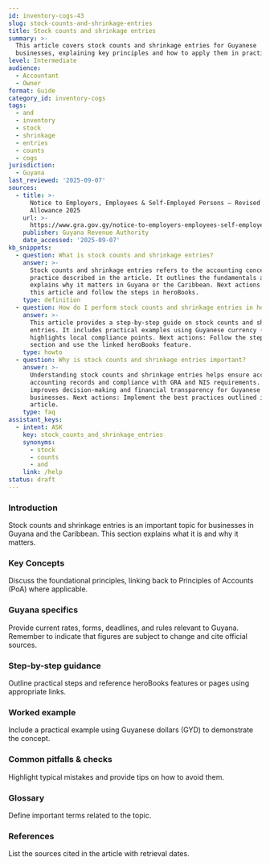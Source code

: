 ```yaml
---
id: inventory-cogs-43
slug: stock-counts-and-shrinkage-entries
title: Stock counts and shrinkage entries
summary: >-
  This article covers stock counts and shrinkage entries for Guyanese
  businesses, explaining key principles and how to apply them in practice.
level: Intermediate
audience:
  - Accountant
  - Owner
format: Guide
category_id: inventory-cogs
tags:
  - and
  - inventory
  - stock
  - shrinkage
  - entries
  - counts
  - cogs
jurisdiction:
  - Guyana
last_reviewed: '2025-09-07'
sources:
  - title: >-
      Notice to Employers, Employees & Self-Employed Persons – Revised Personal
      Allowance 2025
    url: >-
      https://www.gra.gov.gy/notice-to-employers-employees-self-employed-persons-revised-personal-allowance-and-deductions-for-income-tax-2025-copy/
    publisher: Guyana Revenue Authority
    date_accessed: '2025-09-07'
kb_snippets:
  - question: What is stock counts and shrinkage entries?
    answer: >-
      Stock counts and shrinkage entries refers to the accounting concept or
      practice described in the article. It outlines the fundamentals and
      explains why it matters in Guyana or the Caribbean. Next actions: Read
      this article and follow the steps in heroBooks.
    type: definition
  - question: How do I perform stock counts and shrinkage entries in heroBooks?
    answer: >-
      This article provides a step-by-step guide on stock counts and shrinkage
      entries. It includes practical examples using Guyanese currency (GYD) and
      highlights local compliance points. Next actions: Follow the step-by-step
      section and use the linked heroBooks feature.
    type: howto
  - question: Why is stock counts and shrinkage entries important?
    answer: >-
      Understanding stock counts and shrinkage entries helps ensure accurate
      accounting records and compliance with GRA and NIS requirements. It
      improves decision-making and financial transparency for Guyanese
      businesses. Next actions: Implement the best practices outlined in the
      article.
    type: faq
assistant_keys:
  - intent: ASK
    key: stock_counts_and_shrinkage_entries
    synonyms:
      - stock
      - counts
      - and
    link: /help
status: draft
---
```


### Introduction
Stock counts and shrinkage entries is an important topic for businesses in Guyana and the Caribbean. This section explains what it is and why it matters.

### Key Concepts
Discuss the foundational principles, linking back to Principles of Accounts (PoA) where applicable.

### Guyana specifics
Provide current rates, forms, deadlines, and rules relevant to Guyana. Remember to indicate that figures are subject to change and cite official sources.

### Step-by-step guidance
Outline practical steps and reference heroBooks features or pages using appropriate links.

### Worked example
Include a practical example using Guyanese dollars (GYD) to demonstrate the concept.

### Common pitfalls & checks
Highlight typical mistakes and provide tips on how to avoid them.

### Glossary
Define important terms related to the topic.

### References
List the sources cited in the article with retrieval dates.
